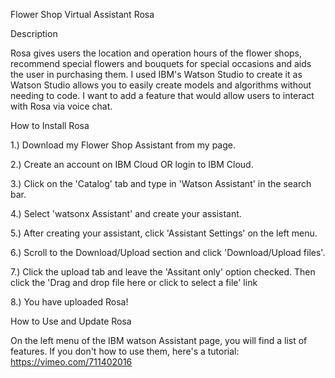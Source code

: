 Flower Shop Virtual Assistant Rosa

Description

Rosa gives users the location and operation hours of the flower shops, recommend special flowers and bouquets for special occasions and aids the user in purchasing them. I used IBM's Watson Studio to create it
as Watson Studio allows you to easily create models and algorithms without needing to code. I want to add a feature that would allow users to interact with Rosa via voice chat.

How to Install Rosa

1.) Download my Flower Shop Assistant from my page.

2.) Create an account on IBM Cloud OR login to IBM Cloud.

3.) Click on the 'Catalog' tab and type in 'Watson Assistant' in the search bar.

4.) Select 'watsonx Assistant' and create your assistant.

5.) After creating your assistant, click 'Assistant Settings' on the left menu.

6.) Scroll to the Download/Upload section and click 'Download/Upload files'.

7.) Click the upload tab and leave the 'Assitant only' option checked. Then click the 'Drag and drop file here or click to select a file' link

8.) You have uploaded Rosa!

How to Use and Update Rosa

On the left menu of the IBM watson Assistant page, you will find a list of features. If you don't how to use them, here's a tutorial: https://vimeo.com/711402016
